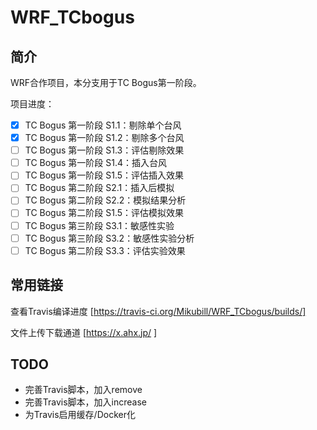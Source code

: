 # WRF_TCbogus

## 简介

WRF合作项目，本分支用于TC Bogus第一阶段。

项目进度：

* [x] TC Bogus 第一阶段 S1.1：剔除单个台风
* [x] TC Bogus 第一阶段 S1.2：剔除多个台风
* [ ] TC Bogus 第一阶段 S1.3：评估剔除效果
* [ ] TC Bogus 第一阶段 S1.4：插入台风
* [ ] TC Bogus 第一阶段 S1.5：评估插入效果
* [ ] TC Bogus 第二阶段 S2.1：插入后模拟
* [ ] TC Bogus 第二阶段 S2.2：模拟结果分析
* [ ] TC Bogus 第二阶段 S1.5：评估模拟效果
* [ ] TC Bogus 第三阶段 S3.1：敏感性实验
* [ ] TC Bogus 第三阶段 S3.2：敏感性实验分析
* [ ] TC Bogus 第二阶段 S3.3：评估实验效果

## 常用链接

查看Travis编译进度 [https://travis-ci.org/Mikubill/WRF_TCbogus/builds/]

文件上传下载通道 [https://x.ahx.jp/ ]

## TODO

 * 完善Travis脚本，加入remove 
 * 完善Travis脚本，加入increase 
 * 为Travis启用缓存/Docker化 


